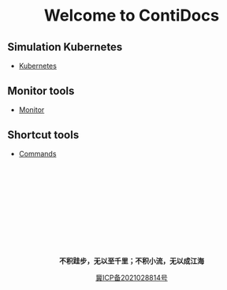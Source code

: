 <p style="text-align: center; font-size: xx-large; font-weight: bolder;">Welcome to ContiDocs</p>

[//]: # (## Technology stack)

[//]: # (* [Linux]&#40;linux/README.md&#41;)

[//]: # (* [Database]&#40;database/README.md&#41;)

[//]: # (* [Language]&#40;language/README.md&#41;)

[//]: # (* [Hadoop]&#40;hadoop/README.md&#41;)

[//]: # (* [Docker]&#40;docker/README.md&#41;)
## Simulation Kubernetes
* [Kubernetes](kubernetes/README.md)

## Monitor tools
* [Monitor](monitor/README.md)

## Shortcut tools
* [Commands](shortcutTools/commands.md)

<br/><br/><br/><br/><br/><br/><br/><br/><br/><br/>

<p style="text-align: center; font-weight: bolder;">不积跬步，无以至千里；不积小流，无以成江海</p>
<p style="text-align: center" ><a href="https://beian.miit.gov.cn">冀ICP备2021028814号</a></p>
